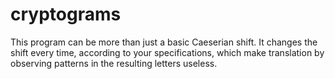 # cryptograms
This program can be more than just a basic Caeserian shift. It changes the shift every time, according to your specifications, which make translation by observing patterns in the resulting letters useless.
